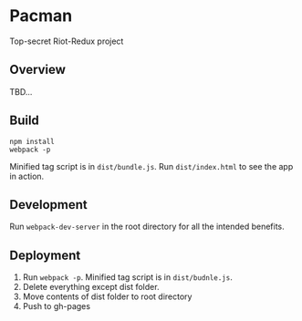 # Pacman

Top-secret Riot-Redux project

## Overview

TBD...

## Build

```
npm install
webpack -p
```

Minified tag script is in `dist/bundle.js`. Run `dist/index.html` to see the app in action.

## Development

Run `webpack-dev-server` in the root directory for all the intended benefits.

## Deployment

1. Run `webpack -p`. Minified tag script is in `dist/budnle.js`.
2. Delete everything except dist folder.
3. Move contents of dist folder to root directory
4. Push to gh-pages